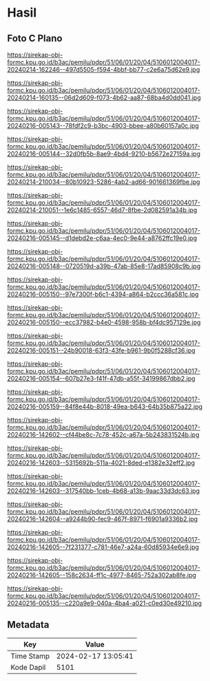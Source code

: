 # Hasil

## Foto C Plano

https://sirekap-obj-formc.kpu.go.id/b3ac/pemilu/pdpr/51/06/01/20/04/5106012004017-20240214-162246--497d5505-f594-4bbf-bb77-c2e6a75d62e9.jpg

https://sirekap-obj-formc.kpu.go.id/b3ac/pemilu/pdpr/51/06/01/20/04/5106012004017-20240214-160135--06d2d609-f073-4b62-aa87-68ba4d0dd041.jpg

https://sirekap-obj-formc.kpu.go.id/b3ac/pemilu/pdpr/51/06/01/20/04/5106012004017-20240216-005143--78fdf2c9-b3bc-4903-bbee-a80b60157a0c.jpg

https://sirekap-obj-formc.kpu.go.id/b3ac/pemilu/pdpr/51/06/01/20/04/5106012004017-20240216-005144--32d0fb5b-8ae9-4bd4-9210-b5672e27159a.jpg

https://sirekap-obj-formc.kpu.go.id/b3ac/pemilu/pdpr/51/06/01/20/04/5106012004017-20240214-210034--80b10923-5286-4ab2-ad66-901661369fbe.jpg

https://sirekap-obj-formc.kpu.go.id/b3ac/pemilu/pdpr/51/06/01/20/04/5106012004017-20240214-210051--1e6c1485-6557-46d7-8fbe-2d082591a34b.jpg

https://sirekap-obj-formc.kpu.go.id/b3ac/pemilu/pdpr/51/06/01/20/04/5106012004017-20240216-005145--d1debd2e-c6aa-4ec0-9e44-a8762ffc19e0.jpg

https://sirekap-obj-formc.kpu.go.id/b3ac/pemilu/pdpr/51/06/01/20/04/5106012004017-20240216-005148--0720519d-a39b-47ab-85e8-17ad85908c9b.jpg

https://sirekap-obj-formc.kpu.go.id/b3ac/pemilu/pdpr/51/06/01/20/04/5106012004017-20240216-005150--97e7300f-b6c1-4394-a864-b2ccc36a581c.jpg

https://sirekap-obj-formc.kpu.go.id/b3ac/pemilu/pdpr/51/06/01/20/04/5106012004017-20240216-005150--ecc37982-b4e0-4598-958b-bf4dc957129e.jpg

https://sirekap-obj-formc.kpu.go.id/b3ac/pemilu/pdpr/51/06/01/20/04/5106012004017-20240216-005151--24b90018-63f3-43fe-b961-9b0f5288cf36.jpg

https://sirekap-obj-formc.kpu.go.id/b3ac/pemilu/pdpr/51/06/01/20/04/5106012004017-20240216-005154--607b27e3-f41f-47db-a55f-34199867dbb2.jpg

https://sirekap-obj-formc.kpu.go.id/b3ac/pemilu/pdpr/51/06/01/20/04/5106012004017-20240216-005159--84f8e44b-8018-49ea-b643-64b35b875a22.jpg

https://sirekap-obj-formc.kpu.go.id/b3ac/pemilu/pdpr/51/06/01/20/04/5106012004017-20240216-142602--cf44be8c-7c78-452c-a67a-5b243831524b.jpg

https://sirekap-obj-formc.kpu.go.id/b3ac/pemilu/pdpr/51/06/01/20/04/5106012004017-20240216-142603--5315692b-511a-4021-8ded-e1382e32eff2.jpg

https://sirekap-obj-formc.kpu.go.id/b3ac/pemilu/pdpr/51/06/01/20/04/5106012004017-20240216-142603--317540bb-1ceb-4b68-a13b-9aac33d3dc63.jpg

https://sirekap-obj-formc.kpu.go.id/b3ac/pemilu/pdpr/51/06/01/20/04/5106012004017-20240216-142604--a9244b90-fec9-467f-8971-f6901a9336b2.jpg

https://sirekap-obj-formc.kpu.go.id/b3ac/pemilu/pdpr/51/06/01/20/04/5106012004017-20240216-142605--7f231377-c781-46e7-a24a-60d85934e6e9.jpg

https://sirekap-obj-formc.kpu.go.id/b3ac/pemilu/pdpr/51/06/01/20/04/5106012004017-20240216-142605--158c2634-ff1c-4977-8465-752a302ab8fe.jpg

https://sirekap-obj-formc.kpu.go.id/b3ac/pemilu/pdpr/51/06/01/20/04/5106012004017-20240216-005135--c220a9e9-040a-4ba4-a021-c0ed30e49210.jpg


## Metadata

| Key        | Value               |
| ---------- | ------------------- |
| Time Stamp | 2024-02-17 13:05:41 |
| Kode Dapil | 5101                |



